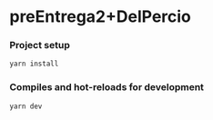 # preEntrega2+DelPercio

### Project setup
```bash
yarn install
```

### Compiles and hot-reloads for development

```bash
yarn dev
```
